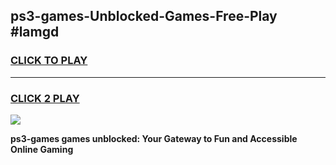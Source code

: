 
## ps3-games-Unblocked-Games-Free-Play #lamgd
<h3>
<a href="https://us.freeplayer.one?title=ps3-games&ref=9M">CLICK TO PLAY</a></h3>
<hr>

<h3>
<a href="https://us.freeplayer.one?title=ps3-games&ref=9M">CLICK 2 PLAY</a>
  
</h3>

<a href="https://us.freeplayer.one?title=ps3-games&ref=9M"><img src="https://clearcache.store/games.png"></a>


**ps3-games games unblocked: Your Gateway to Fun and Accessible Online Gaming**
